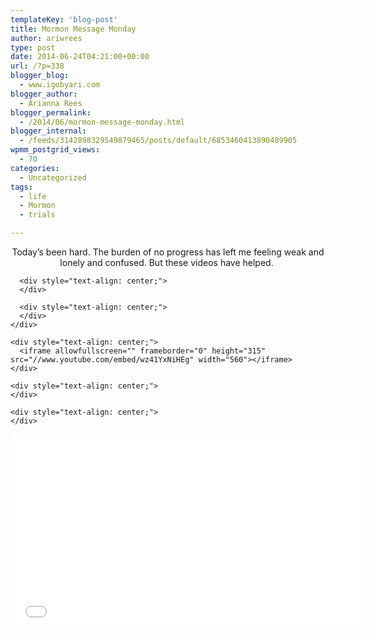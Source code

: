```yaml
---
templateKey: 'blog-post'
title: Mormon Message Monday
author: ariwrees
type: post
date: 2014-06-24T04:21:00+00:00
url: /?p=338
blogger_blog:
  - www.igobyari.com
blogger_author:
  - Arianna Rees
blogger_permalink:
  - /2014/06/mormon-message-monday.html
blogger_internal:
  - /feeds/3142898329549879465/posts/default/6853460413890489905
wpmm_postgrid_views:
  - 70
categories:
  - Uncategorized
tags:
  - life
  - Mormon
  - trials

---
```

<div dir="ltr" style="text-align: left;">
  <div dir="ltr" style="text-align: left;">
    <div dir="ltr" style="text-align: left;">
      <div style="text-align: center;">
        Today&#8217;s been hard. The burden of no progress has left me feeling weak and lonely and confused. But these videos have helped.&nbsp;
      </div>
      
      <div style="text-align: center;">
      </div>
      
      <div style="text-align: center;">
      </div>
    </div>
    
    <div style="text-align: center;">
      <iframe allowfullscreen="" frameborder="0" height="315" src="//www.youtube.com/embed/wz41YxNiHEg" width="560"></iframe>
    </div>
    
    <div style="text-align: center;">
    </div>
    
    <div style="text-align: center;">
    </div>
  </div>
  
  <div style="text-align: center;">
    <iframe allowfullscreen="" frameborder="0" height="315" src="//www.youtube.com/embed/xdN8rfwW3SI" width="560"></iframe>
  </div>
</div>